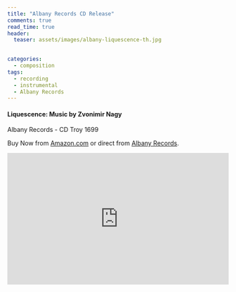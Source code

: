 ```yaml
---
title: "Albany Records CD Release"
comments: true
read_time: true
header:
  teaser: assets/images/albany-liquescence-th.jpg

  
categories: 
  - composition
tags:
  - recording
  - instrumental
  - Albany Records
---
```


#### Liquescence: Music by Zvonimir Nagy
Albany Records - CD Troy 1699

Buy Now from [Amazon.com][amazon-liquescence] or direct from [Albany Records][albany-records-liquescence].

[amazon-liquescence]: https://www.amazon.com/Liquescence-Music-Zvonimir-Various-artists/dp/B078T3QMNV/ref=sr_1_fkmr1_1?ie=UTF8&qid=1530539649&sr=8-1-fkmr1&keywords=liquescence+navy+albany+records
[albany-records-liquescence]: https://www.albanyrecords.com/mm5/merchant.mvc?Screen=PROD&Product_Code=TROY1699

<iframe src="https://open.spotify.com/embed/album/0a70T9PDPCgoZa6fYQXZPo" width="100%" height="300" frameborder="0" allowtransparency="true"></iframe>
